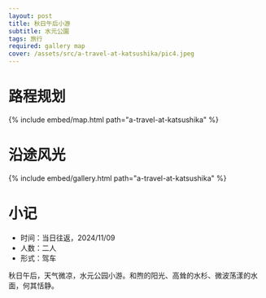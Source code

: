 ```yaml
---
layout: post
title: 秋日午后小游
subtitle: 水元公園
tags: 旅行
required: gallery map
cover: /assets/src/a-travel-at-katsushika/pic4.jpeg
---
```


# 路程规划

{% include embed/map.html path="a-travel-at-katsushika" %}

# 沿途风光

{% include embed/gallery.html path="a-travel-at-katsushika" %}

# 小记

- 时间：当日往返，2024/11/09
- 人数：二人
- 形式：驾车

秋日午后，天气微凉，水元公园小游。和煦的阳光、高耸的水杉、微波荡漾的水面，何其恬静。
